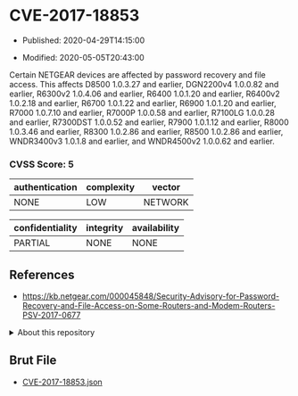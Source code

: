 # CVE-2017-18853

- Published: 2020-04-29T14:15:00

- Modified: 2020-05-05T20:43:00

Certain NETGEAR devices are affected by password recovery and file access. This affects D8500 1.0.3.27 and earlier, DGN2200v4 1.0.0.82 and earlier, R6300v2 1.0.4.06 and earlier, R6400 1.0.1.20 and earlier, R6400v2 1.0.2.18 and earlier, R6700 1.0.1.22 and earlier, R6900 1.0.1.20 and earlier, R7000 1.0.7.10 and earlier, R7000P 1.0.0.58 and earlier, R7100LG 1.0.0.28 and earlier, R7300DST 1.0.0.52 and earlier, R7900 1.0.1.12 and earlier, R8000 1.0.3.46 and earlier, R8300 1.0.2.86 and earlier, R8500 1.0.2.86 and earlier, WNDR3400v3 1.0.1.8 and earlier, and WNDR4500v2 1.0.0.62 and earlier.

### CVSS Score: **5**

| authentication | complexity | vector |
| --- | --- | --- |
| NONE | LOW | NETWORK |

| confidentiality | integrity | availability |
| --- | --- | --- |
| PARTIAL | NONE | NONE |

## References

* https://kb.netgear.com/000045848/Security-Advisory-for-Password-Recovery-and-File-Access-on-Some-Routers-and-Modem-Routers-PSV-2017-0677

<details>
<summary>About this repository</summary> 

  This repository is part of the project [Live Hack CVE](https://github.com/Live-Hack-CVE). Main website can be found [www.live-hack.org](https://www.live-hack.org) 
  
  Made by [Sn0wAlice](https://github.com/Sn0wAlice) for the people that care about security and need to have a feed of the latest CVEs. Hope you enjoy it, don't forget to star the repo and follow me on [Twitter](https://twitter.com/Sn0wAlice) and [Github](https://github.com/Sn0wAlice). And that is my [personnal website](https://www.alice-snow.me/)

  - [Home Page](https://github.com/Live-Hack-CVE)
  - [Framework](https://github.com/Live-Hack-CVE/cve-framework)
  - [CVE database](https://github.com/Live-Hack-CVE/full_database)
  - [Changelog](https://github.com/Live-Hack-CVE/Changelog)
</details>

## Brut File

* [CVE-2017-18853.json](https://raw.githubusercontent.com/Live-Hack-CVE/full_database/main/cves/2017/CVE-2017-18853.json)

